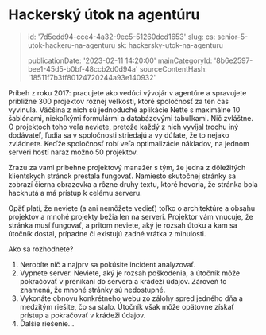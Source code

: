 Hackerský útok na agentúru
==========================

> id: '7d5edd94-cce4-4a32-9ec5-51260dcd1653'
> slug:
> 	cs: senior-5-utok-hackeru-na-agenturu
> 	sk: hackersky-utok-na-agenturu
> 
> publicationDate: '2023-02-11 14:20:00'
> mainCategoryId: '8b6e2597-bee1-45d5-b0bf-48ccb2d0d94a'
> sourceContentHash: '18511f7b3ff80124720244a93e140932'

Príbeh z roku 2017: pracujete ako vedúci vývojár v agentúre a spravujete približne 300 projektov rôznej veľkosti, ktoré spoločnosť za ten čas vyvinula. Väčšina z nich sú jednoduché aplikácie Nette s maximálne 10 šablónami, niekoľkými formulármi a databázovými tabuľkami. Nič zvláštne. O projektoch toho veľa neviete, pretože každý z nich vyvíjal trochu iný dodávateľ, ľudia sa v spoločnosti striedajú a vy dúfate, že to nejako zvládnete. Keďže spoločnosť robí veľa optimalizácie nákladov, na jednom serveri hostí naraz možno 50 projektov.

Zrazu za vami pribehne projektový manažér s tým, že jedna z dôležitých klientskych stránok prestala fungovať. Namiesto skutočnej stránky sa zobrazí čierna obrazovka a rôzne druhy textu, ktoré hovoria, že stránka bola hacknutá a má prístup k celému serveru.

Opäť platí, že neviete (a ani nemôžete vedieť) toľko o architektúre a obsahu projektov a mnohé projekty bežia len na serveri. Projektor vám vnucuje, že stránka musí fungovať, a pritom neviete, aký je rozsah útoku a kam sa útočník dostal, prípadne či existujú zadné vrátka z minulosti.

Ako sa rozhodnete?

1. Nerobíte nič a najprv sa pokúsite incident analyzovať.
2. Vypnete server. Neviete, aký je rozsah poškodenia, a útočník môže pokračovať v prenikaní do servera a krádeži údajov. Zároveň to znamená, že mnohé stránky sú nedostupné.
3. Vykonáte obnovu konkrétneho webu zo zálohy spred jedného dňa a medzitým riešite, čo sa stalo. Útočník však môže opätovne získať prístup a pokračovať v krádeži údajov.
4. Ďalšie riešenie...
